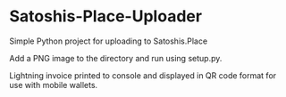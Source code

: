 # Satoshis-Place-Uploader
Simple Python project for uploading to Satoshis.Place

Add a PNG image to the directory and run using setup.py.

Lightning invoice printed to console and displayed in QR code format for use with mobile wallets.
